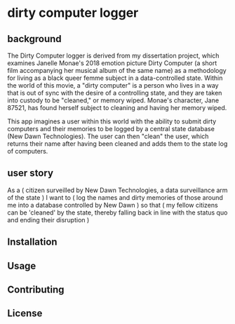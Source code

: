 # dirty computer logger

## background
The Dirty Computer logger is derived from my dissertation project, which examines Janelle Monae's 2018 emotion picture Dirty Computer (a short film accompanying her musical album of the same name) as a methodology for living as a black queer femme subject in a data-controlled state. Within the world of this movie, a "dirty computer" is a person who lives in a way that is out of sync with the desire of a controlling state, and they are taken into custody to be "cleaned," or memory wiped. Monae's character, Jane 87521, has found herself subject to cleaning and having her memory wiped. 

This app imagines a user within this world with the ability to submit dirty computers and their memories to be logged by a central state database (New Dawn Technologies). The user can then "clean" the user, which returns their name after having been cleaned and adds them to the state log of computers. 

## user story
As a ( citizen surveilled by New Dawn Technologies, a data surveillance arm of the state )
I want to ( log the names and dirty memories of those around me into a database controlled by New Dawn ) 
so that ( my fellow citizens can be 'cleaned' by the state, thereby falling back in line with the status quo and ending their disruption ) 

## Installation

## Usage

## Contributing

## License